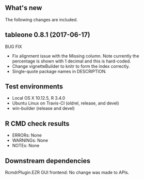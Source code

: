 ## What's new
The following changes are included.

tableone 0.8.1 (2017-06-17)
----------------------------------------------------------------
BUG FIX
* Fix alignment issue with the Missing column. Note currently the
  percentage is shown with 1 decimal and this is hard-coded.
* Change vignetteBuilder to knitr to form the index correctly.
* Single-quote package names in DESCRIPTION.


## Test environments
* Local OS X 10.12.5, R 3.4.0
* Ubuntu Linux on Travis-CI (oldrel, release, and devel)
* win-builder (release and devel)


## R CMD check results
* ERRORs: None
* WARNINGs: None
* NOTEs: None


## Downstream dependencies
RcmdrPlugin.EZR GUI frontend: No change was made to APIs.
